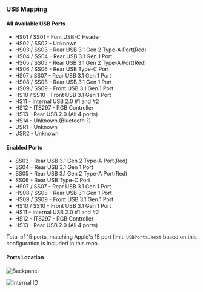 ### USB Mapping

#### All Available USB Ports

- HS01 / SS01 - Font USB-C Header
- HS02 / SS02 - Unknown
- HS03 / SS03 - Rear USB 3.1 Gen 2 Type-A Port(Red)
- HS04 / SS04 - Rear USB 3.1 Gen 1 Port
- HS05 / SS05 - Rear USB 3.1 Gen 2 Type-A Port(Red)
- HS06 / SS06 - Rear USB Type-C Port
- HS07 / SS07 - Rear USB 3.1 Gen 1 Port
- HS08 / SS08 - Rear USB 3.1 Gen 1 Port
- HS09 / SS09 - Front USB 3.1 Gen 1 Port
- HS10 / SS10 - Front USB 3.1 Gen 1 Port
- HS11 - Internal USB 2.0 #1 and #2
- HS12 - IT8297 - RGB Controller 
- HS13 - Rear USB 2.0 (All 4 ports)
- HS14 - Unknown (Bluetooth ?)
- USR1 - Unknown
- USR2 - Unknown

#### Enabled Ports

- SS03 - Rear USB 3.1 Gen 2 Type-A Port(Red)
- SS04 - Rear USB 3.1 Gen 1 Port
- SS05 - Rear USB 3.1 Gen 2 Type-A Port(Red)
- SS06 - Rear USB Type-C Port
- HS07 / SS07 - Rear USB 3.1 Gen 1 Port
- HS08 / SS08 - Rear USB 3.1 Gen 1 Port
- HS09 / SS09 - Front USB 3.1 Gen 1 Port
- HS10 / SS10 - Front USB 3.1 Gen 1 Port
- HS11 - Internal USB 2.0 #1 and #2
- HS12 - IT8297 - RGB Controller  
- HS13 - Rear USB 2.0 (All 4 ports)

Total of 15 ports, matching Apple's 15 port limit. `USBPorts.kext` based on this configuration is included in this repo.


#### Ports Location

![Backpanel](images/back_panel.png)

![Internal IO](images/internal_io.png)
